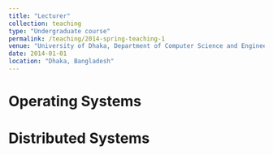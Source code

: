 ```yaml
---
title: "Lecturer"
collection: teaching
type: "Undergraduate course"
permalink: /teaching/2014-spring-teaching-1
venue: "University of Dhaka, Department of Computer Science and Engineering"
date: 2014-01-01
location: "Dhaka, Bangladesh"
---
```


Operating Systems
======

Distributed Systems
======

